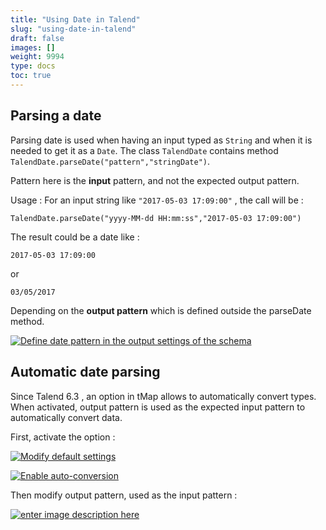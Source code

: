 ```yaml
---
title: "Using Date in Talend"
slug: "using-date-in-talend"
draft: false
images: []
weight: 9994
type: docs
toc: true
---
```


## Parsing a date
Parsing date is used when having an input typed as `String` and when it is needed to get it as a `Date`.
The class `TalendDate` contains method `TalendDate.parseDate("pattern","stringDate")`.

Pattern here is the **input** pattern, and not the expected output pattern.

Usage : 
For an input string like `"2017-05-03 17:09:00"` , the call will be :

    TalendDate.parseDate("yyyy-MM-dd HH:mm:ss","2017-05-03 17:09:00")

The result could be a date like :

    2017-05-03 17:09:00 
or

    03/05/2017
Depending on the **output pattern** which is defined outside the parseDate method.

[![Define date pattern in the output settings of the schema][1]][1]


  [1]: https://i.stack.imgur.com/CBgzQ.png

## Automatic date parsing
Since Talend 6.3 , an option in tMap allows to automatically convert types. 
When activated, output pattern is used as the expected input pattern to automatically convert data.

First, activate the option : 

[![Modify default settings][1]][1]

[![Enable auto-conversion][2]][2]

Then modify output pattern, used as the input pattern :

[![enter image description here][3]][3]


  [1]: https://i.stack.imgur.com/WTsFz.png
  [2]: https://i.stack.imgur.com/lenUV.png
  [3]: https://i.stack.imgur.com/TyB5i.png


